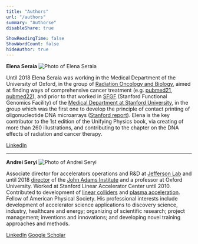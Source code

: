 ```yaml
---
title: "Authors"
url: "/authors"
summary: "Authorse"
disableShare: true

ShowReadingTime: false
ShowWordCount: false
hideAuthor: true
---
```


**Elena Seraia**
![Photo of Elena Seraia](images/e-seraia-book-color.jpg)

Until 2018 Elena Seraia was working in the Medical Department of the University of Oxford, in the group of [Radiation Oncology and Biology](https://www.oncology.ox.ac.uk/), aimed at finding ways of comprehensive cancer treatment (e.g. [pubmed21](https://pubmed.ncbi.nlm.nih.gov/33509941/), [pubmed22](https://pubmed.ncbi.nlm.nih.gov/34773074/)), and prior to that worked in [SFGF](https://med.stanford.edu/sfgf.html) (Stanford Functional Genomics Facility) of the [Medical Department at Stanford University](https://med.stanford.edu/), in the group which was the first one to develop the principle of contact printing of oligonucleotide DNA microarrays ([Stanford report](https://news.stanford.edu/news/2002/march6/microarray.html)). Elena is the key contributor to the 1st edition of the Unifying Physics book, via creating of more than 260 illustrations, and contributing to the chapter on the DNA effects of radiation and cancer therapy.

[LinkedIn](https://www.linkedin.com/in/elena-seraia/)

---

**Andrei Seryi**
![Photo of Andrei Seryi](images/a-seryi-book-color-997x1024.jpg)


Associate director for accelerators operations and R&D at [Jefferson Lab](https://www.jlab.org/about/leadership/ad-accelerator) and until 2018 [director](https://www.interactions.org/press-release/new-director-john-adams-institute-accelerator-science) of the [John Adams Institute](https://www.adams-institute.ac.uk/news/new-director-takes-over-john-adams-institute) and a professor at Oxford University. Worked at Stanford Linear Accelerator Center until 2010. Contributed to development of [linear colliders](https://web.ornl.gov/info/news/pulse/archive_issues/pulse_v187_05.htm) and [plasma acceleration](https://www.symmetrymagazine.org/article/october-2009/crashing-the-size-barrier). Fellow of American Physical Society. His professional interests include development of accelerator science applications to discovery science, industry, healthcare and energy; organizing of scientific research; project management; inventions and innovations; and developing novel training approaches and methods.

[LinkedIn](https://www.linkedin.com/in/andrei-seryi/)     [Google Scholar](https://scholar.google.com/citations?user=7x_nM2IAAAAJ&hl=en)